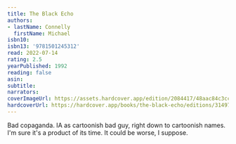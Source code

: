 ```yaml
---
title: The Black Echo
authors:
- lastName: Connelly
  firstName: Michael
isbn10:
isbn13: '9781501245312'
read: 2022-07-14
rating: 2.5
yearPublished: 1992
reading: false
asin:
subtitle:
narrators:
coverImageUrl: https://assets.hardcover.app/edition/2084417/48aac84c3cc20a232f1b6d5a00f62454604c3de9.jpeg
hardcoverUrl: https://hardcover.app/books/the-black-echo/editions/31497079
---
```

Bad copaganda. IA as cartoonish bad guy, right down to cartoonish names. I'm sure it's a product of its time. It could be worse, I suppose.
